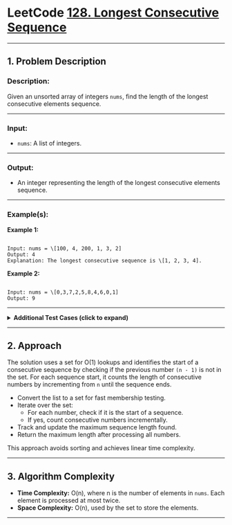 # LeetCode [128. Longest Consecutive Sequence](https://leetcode.com/problems/longest-consecutive-sequence/description/)

---

## 1. Problem Description

### Description:
Given an unsorted array of integers `nums`, find the length of the longest consecutive elements sequence.

---

### Input:
- `nums`: A list of integers.

---

### Output:
- An integer representing the length of the longest consecutive elements sequence.

---

### Example(s):
**Example 1:**
```

Input: nums = \[100, 4, 200, 1, 3, 2]
Output: 4
Explanation: The longest consecutive sequence is \[1, 2, 3, 4].

```

**Example 2:**
```

Input: nums = \[0,3,7,2,5,8,4,6,0,1]
Output: 9

```

---

<details>
<summary><strong>Additional Test Cases (click to expand)</strong></summary>

**Test Case 1:**
```

Input: nums = \[]
Output: 0
Explanation: Empty list has no consecutive sequence.

```

**Test Case 2:**
```

Input: nums = \[10]
Output: 1
Explanation: Single element sequence.

```

</details>

---

## 2. Approach

The solution uses a set for O(1) lookups and identifies the start of a consecutive sequence by checking if the previous number `(n - 1)` is not in the set. For each sequence start, it counts the length of consecutive numbers by incrementing from `n` until the sequence ends.

- Convert the list to a set for fast membership testing.
- Iterate over the set:
  - For each number, check if it is the start of a sequence.
  - If yes, count consecutive numbers incrementally.
- Track and update the maximum sequence length found.
- Return the maximum length after processing all numbers.

This approach avoids sorting and achieves linear time complexity.

---

## 3. Algorithm Complexity

- **Time Complexity:** O(n), where n is the number of elements in `nums`. Each element is processed at most twice.
- **Space Complexity:** O(n), used by the set to store the elements.

---